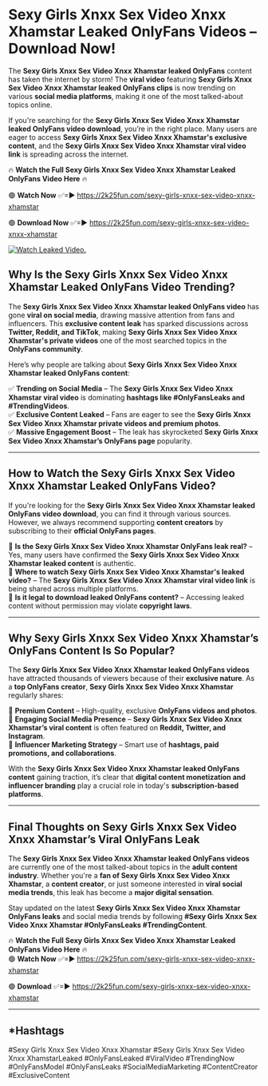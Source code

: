 # Sexy Girls Xnxx Sex Video Xnxx Xhamstar Leaked OnlyFans Videos – Download Now!

The **Sexy Girls Xnxx Sex Video Xnxx Xhamstar leaked OnlyFans** content has taken the internet by storm! The **viral video** featuring **Sexy Girls Xnxx Sex Video Xnxx Xhamstar leaked OnlyFans clips** is now trending on various **social media platforms**, making it one of the most talked-about topics online.  

If you're searching for the **Sexy Girls Xnxx Sex Video Xnxx Xhamstar leaked OnlyFans video download**, you’re in the right place. Many users are eager to access **Sexy Girls Xnxx Sex Video Xnxx Xhamstar's exclusive content**, and the **Sexy Girls Xnxx Sex Video Xnxx Xhamstar viral video link** is spreading across the internet.  

🔥 **Watch the Full Sexy Girls Xnxx Sex Video Xnxx Xhamstar Leaked OnlyFans Video Here** 🔥  

🟢 **Watch Now** ✅=► https://2k25fun.com/sexy-girls-xnxx-sex-video-xnxx-xhamstar

🟢 **Download Now** ✅=► https://2k25fun.com/sexy-girls-xnxx-sex-video-xnxx-xhamstar

[![Watch Leaked Video.](https://miro.medium.com/v2/resize:fit:828/format:webp/1*cilzJN44JGOrTw9NJCrNHA.gif "Watch Leaked Video")](https://2k25fun.com/sexy-girls-xnxx-sex-video-xnxx-xhamstar)

## **Why Is the Sexy Girls Xnxx Sex Video Xnxx Xhamstar Leaked OnlyFans Video Trending?**  

The **Sexy Girls Xnxx Sex Video Xnxx Xhamstar leaked OnlyFans video** has gone **viral on social media**, drawing massive attention from fans and influencers. This **exclusive content leak** has sparked discussions across **Twitter, Reddit, and TikTok**, making **Sexy Girls Xnxx Sex Video Xnxx Xhamstar's private videos** one of the most searched topics in the **OnlyFans community**.  

Here’s why people are talking about **Sexy Girls Xnxx Sex Video Xnxx Xhamstar leaked OnlyFans content**:  

✅ **Trending on Social Media** – The **Sexy Girls Xnxx Sex Video Xnxx Xhamstar viral video** is dominating **hashtags like #OnlyFansLeaks and #TrendingVideos**.  
✅ **Exclusive Content Leaked** – Fans are eager to see the **Sexy Girls Xnxx Sex Video Xnxx Xhamstar private videos and premium photos**.  
✅ **Massive Engagement Boost** – The leak has skyrocketed **Sexy Girls Xnxx Sex Video Xnxx Xhamstar’s OnlyFans page** popularity.  

---

## **How to Watch the Sexy Girls Xnxx Sex Video Xnxx Xhamstar Leaked OnlyFans Video?**  

If you're looking for the **Sexy Girls Xnxx Sex Video Xnxx Xhamstar leaked OnlyFans video download**, you can find it through various sources. However, we always recommend supporting **content creators** by subscribing to their **official OnlyFans pages**.  

🔹 **Is the Sexy Girls Xnxx Sex Video Xnxx Xhamstar OnlyFans leak real?** – Yes, many users have confirmed the **Sexy Girls Xnxx Sex Video Xnxx Xhamstar leaked content** is authentic.  
🔹 **Where to watch Sexy Girls Xnxx Sex Video Xnxx Xhamstar's leaked video?** – The **Sexy Girls Xnxx Sex Video Xnxx Xhamstar viral video link** is being shared across multiple platforms.  
🔹 **Is it legal to download leaked OnlyFans content?** – Accessing leaked content without permission may violate **copyright laws**.  

---

## **Why Sexy Girls Xnxx Sex Video Xnxx Xhamstar’s OnlyFans Content Is So Popular?**  

The **Sexy Girls Xnxx Sex Video Xnxx Xhamstar leaked OnlyFans videos** have attracted thousands of viewers because of their **exclusive nature**. As a **top OnlyFans creator**, **Sexy Girls Xnxx Sex Video Xnxx Xhamstar** regularly shares:  

📌 **Premium Content** – High-quality, exclusive **OnlyFans videos and photos**.  
📌 **Engaging Social Media Presence** – **Sexy Girls Xnxx Sex Video Xnxx Xhamstar’s viral content** is often featured on **Reddit, Twitter, and Instagram**.  
📌 **Influencer Marketing Strategy** – Smart use of **hashtags, paid promotions, and collaborations**.  

With the **Sexy Girls Xnxx Sex Video Xnxx Xhamstar leaked OnlyFans content** gaining traction, it’s clear that **digital content monetization and influencer branding** play a crucial role in today's **subscription-based platforms**.  

---

## **Final Thoughts on Sexy Girls Xnxx Sex Video Xnxx Xhamstar’s Viral OnlyFans Leak**  

The **Sexy Girls Xnxx Sex Video Xnxx Xhamstar leaked OnlyFans videos** are currently one of the most talked-about topics in the **adult content industry**. Whether you're a **fan of Sexy Girls Xnxx Sex Video Xnxx Xhamstar**, a **content creator**, or just someone interested in **viral social media trends**, this leak has become a **major digital sensation**.  

Stay updated on the latest **Sexy Girls Xnxx Sex Video Xnxx Xhamstar OnlyFans leaks** and social media trends by following **#Sexy Girls Xnxx Sex Video Xnxx Xhamstar #OnlyFansLeaks #TrendingContent**.  

🔥 **Watch the Full Sexy Girls Xnxx Sex Video Xnxx Xhamstar Leaked OnlyFans Video Here** 🔥  
🟢 **Watch Now** ✅=► https://2k25fun.com/sexy-girls-xnxx-sex-video-xnxx-xhamstar

🟢 **Download** ✅=► https://2k25fun.com/sexy-girls-xnxx-sex-video-xnxx-xhamstar

---

## *Hashtags
#Sexy Girls Xnxx Sex Video Xnxx Xhamstar #Sexy Girls Xnxx Sex Video Xnxx XhamstarLeaked #OnlyFansLeaked #ViralVideo #TrendingNow #OnlyFansModel #OnlyFansLeaks #SocialMediaMarketing #ContentCreator #ExclusiveContent  